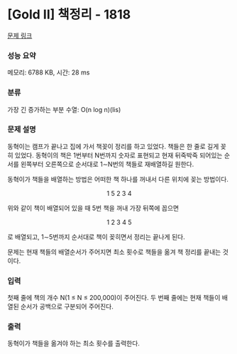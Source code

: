 # [Gold II] 책정리 - 1818 

[문제 링크](https://www.acmicpc.net/problem/1818) 

### 성능 요약

메모리: 6788 KB, 시간: 28 ms

### 분류

가장 긴 증가하는 부분 수열: O(n log n)(lis)

### 문제 설명

<p>동혁이는 캠프가 끝나고 집에 가서 책꽂이 정리를 하고 있었다. 책들은 한 줄로 길게 꽂히 있었다. 동혁이의 책은 1번부터 N번까지 숫자로 표현되고  현재 뒤죽박죽 되어있는 순서를 왼쪽부터 오른쪽으로 순서대로 1∼N번의 책들로 재배열하길 원한다.</p>

<p>동혁이가 책들을 배열하는 방법은 어떠한 책 하나를 꺼내서 다른 위치에 꽂는 방법이다.</p>

<p style="text-align: center;">1 5 2 3 4</p>

<p>위와 같이 책이 배열되어 있을 때 5번 책을 꺼내 가장 뒤쪽에 꼽으면</p>

<p style="text-align: center;">1 2 3 4 5</p>

<p>로 배열되고, 1∼5번까지 순서대로 책이 꽂히면서 정리는 끝나게 된다.</p>

<p>문제는 현재 책들의 배열순서가 주어지면 최소 횟수로 책들을 옮겨 책 정리를 끝내는 것이다.</p>

### 입력 

 <p>첫째 줄에 책의 개수 N(1 ≤ N ≤ 200,000)이 주어진다. 두 번째 줄에는 현재 책들이 배열된 순서가 공백으로 구분되어 주어진다.</p>

### 출력 

 <p>동혁이가 책들을 옮겨야 하는 최소 횟수를 출력한다.</p>

